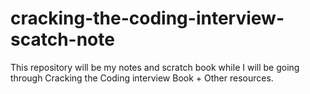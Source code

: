 # cracking-the-coding-interview-scatch-note
This repository will be my notes and scratch book while I will be going through Cracking the Coding interview Book + Other resources.
